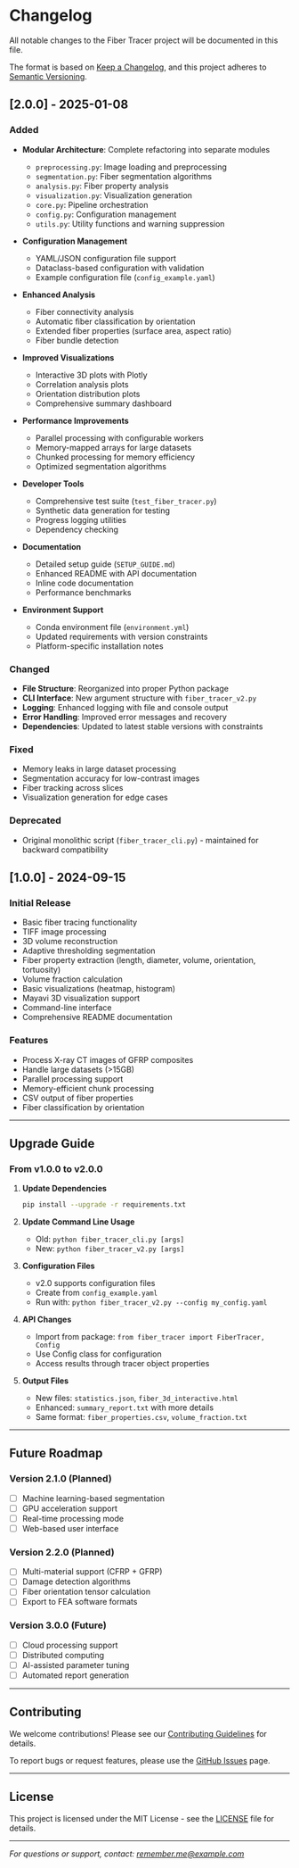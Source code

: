 # Changelog

All notable changes to the Fiber Tracer project will be documented in this file.

The format is based on [Keep a Changelog](https://keepachangelog.com/en/1.0.0/),
and this project adheres to [Semantic Versioning](https://semver.org/spec/v2.0.0.html).

## [2.0.0] - 2025-01-08

### Added
- **Modular Architecture**: Complete refactoring into separate modules
  - `preprocessing.py`: Image loading and preprocessing
  - `segmentation.py`: Fiber segmentation algorithms
  - `analysis.py`: Fiber property analysis
  - `visualization.py`: Visualization generation
  - `core.py`: Pipeline orchestration
  - `config.py`: Configuration management
  - `utils.py`: Utility functions and warning suppression

- **Configuration Management**
  - YAML/JSON configuration file support
  - Dataclass-based configuration with validation
  - Example configuration file (`config_example.yaml`)

- **Enhanced Analysis**
  - Fiber connectivity analysis
  - Automatic fiber classification by orientation
  - Extended fiber properties (surface area, aspect ratio)
  - Fiber bundle detection

- **Improved Visualizations**
  - Interactive 3D plots with Plotly
  - Correlation analysis plots
  - Orientation distribution plots
  - Comprehensive summary dashboard

- **Performance Improvements**
  - Parallel processing with configurable workers
  - Memory-mapped arrays for large datasets
  - Chunked processing for memory efficiency
  - Optimized segmentation algorithms

- **Developer Tools**
  - Comprehensive test suite (`test_fiber_tracer.py`)
  - Synthetic data generation for testing
  - Progress logging utilities
  - Dependency checking

- **Documentation**
  - Detailed setup guide (`SETUP_GUIDE.md`)
  - Enhanced README with API documentation
  - Inline code documentation
  - Performance benchmarks

- **Environment Support**
  - Conda environment file (`environment.yml`)
  - Updated requirements with version constraints
  - Platform-specific installation notes

### Changed
- **File Structure**: Reorganized into proper Python package
- **CLI Interface**: New argument structure with `fiber_tracer_v2.py`
- **Logging**: Enhanced logging with file and console output
- **Error Handling**: Improved error messages and recovery
- **Dependencies**: Updated to latest stable versions with constraints

### Fixed
- Memory leaks in large dataset processing
- Segmentation accuracy for low-contrast images
- Fiber tracking across slices
- Visualization generation for edge cases

### Deprecated
- Original monolithic script (`fiber_tracer_cli.py`) - maintained for backward compatibility

## [1.0.0] - 2024-09-15

### Initial Release
- Basic fiber tracing functionality
- TIFF image processing
- 3D volume reconstruction
- Adaptive thresholding segmentation
- Fiber property extraction (length, diameter, volume, orientation, tortuosity)
- Volume fraction calculation
- Basic visualizations (heatmap, histogram)
- Mayavi 3D visualization support
- Command-line interface
- Comprehensive README documentation

### Features
- Process X-ray CT images of GFRP composites
- Handle large datasets (>15GB)
- Parallel processing support
- Memory-efficient chunk processing
- CSV output of fiber properties
- Fiber classification by orientation

---

## Upgrade Guide

### From v1.0.0 to v2.0.0

1. **Update Dependencies**
   ```bash
   pip install --upgrade -r requirements.txt
   ```

2. **Update Command Line Usage**
   - Old: `python fiber_tracer_cli.py [args]`
   - New: `python fiber_tracer_v2.py [args]`

3. **Configuration Files**
   - v2.0 supports configuration files
   - Create from `config_example.yaml`
   - Run with: `python fiber_tracer_v2.py --config my_config.yaml`

4. **API Changes**
   - Import from package: `from fiber_tracer import FiberTracer, Config`
   - Use Config class for configuration
   - Access results through tracer object properties

5. **Output Files**
   - New files: `statistics.json`, `fiber_3d_interactive.html`
   - Enhanced: `summary_report.txt` with more details
   - Same format: `fiber_properties.csv`, `volume_fraction.txt`

---

## Future Roadmap

### Version 2.1.0 (Planned)
- [ ] Machine learning-based segmentation
- [ ] GPU acceleration support
- [ ] Real-time processing mode
- [ ] Web-based user interface

### Version 2.2.0 (Planned)
- [ ] Multi-material support (CFRP + GFRP)
- [ ] Damage detection algorithms
- [ ] Fiber orientation tensor calculation
- [ ] Export to FEA software formats

### Version 3.0.0 (Future)
- [ ] Cloud processing support
- [ ] Distributed computing
- [ ] AI-assisted parameter tuning
- [ ] Automated report generation

---

## Contributing

We welcome contributions! Please see our [Contributing Guidelines](CONTRIBUTING.md) for details.

To report bugs or request features, please use the [GitHub Issues](https://github.com/yourusername/fiber_tracer/issues) page.

---

## License

This project is licensed under the MIT License - see the [LICENSE](LICENSE) file for details.

---

*For questions or support, contact: remember.me@example.com*
